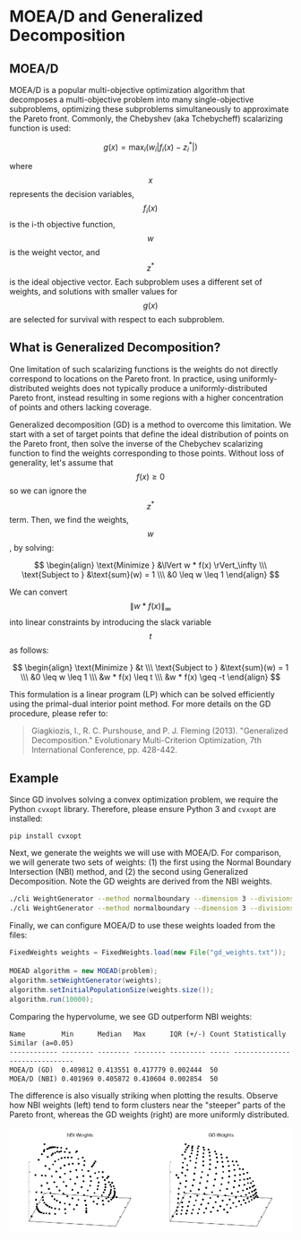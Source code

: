 # MOEA/D and Generalized Decomposition

## MOEA/D

MOEA/D is a popular multi-objective optimization algorithm that decomposes a multi-objective problem into many
single-objective subproblems, optimizing these subproblems simultaneously to approximate the Pareto front.  Commonly,
the Chebyshev (aka Tchebycheff) scalarizing function is used:

$$ g(x) = \text{max}_i \left( w_i \left| f_i(x) - z_i^* \right| \right) $$

where $$x$$ represents the decision variables, $$f_i(x)$$ is the i-th objective function, $$w$$ is the weight vector,
and $$z^*$$ is the ideal objective vector.  Each subproblem uses a different set of weights, and solutions with smaller
values for $$g(x)$$ are selected for survival with respect to each subproblem.

## What is Generalized Decomposition?

One limitation of such scalarizing functions is the weights do not directly correspond to locations on the Pareto
front.  In practice, using uniformly-distributed weights does not typically produce a uniformly-distributed Pareto
front, instead resulting in some regions with a higher concentration of points and others lacking coverage.

Generalized decomposition (GD) is a method to overcome this limitation.  We start with a set of target points that
define the ideal distribution of points on the Pareto front, then solve the inverse of the Chebychev scalarizing
function to find the weights corresponding to those points.  Without loss of generality, let's assume that
$$f(x) \geq 0$$ so we can ignore the $$z^*$$ term.  Then, we find the weights, $$w$$, by solving:

$$
\begin{align}
\text{Minimize } &\lVert w * f(x) \rVert_\infty \\\
\text{Subject to } &\text{sum}(w) = 1 \\\
&0 \leq w \leq 1
\end{align}
$$

We can convert $$\lVert w * f(x) \rVert_\infty$$ into linear constraints by introducing the slack variable $$t$$ as
follows:

$$
\begin{align}
\text{Minimize } &t \\\
\text{Subject to } &\text{sum}(w) = 1 \\\
&0 \leq w \leq 1 \\\
&w * f(x) \leq t \\\
&w * f(x) \geq -t
\end{align}
$$

This formulation is a linear program (LP) which can be solved efficiently using the primal-dual interior point method.
For more details on the GD procedure, please refer to:

> Giagkiozis, I., R. C. Purshouse, and P. J. Fleming (2013).  "Generalized Decomposition."  Evolutionary Multi-Criterion Optimization, 7th International Conference, pp. 428-442.


## Example

Since GD involves solving a convex optimization problem, we require the Python `cvxopt` library.  Therefore, please
ensure Python 3 and `cvxopt` are installed:

```
pip install cvxopt
```

Next, we generate the weights we will use with MOEA/D.  For comparison, we will generate two sets of weights: (1) the
first using the Normal Boundary Intersection (NBI) method, and (2) the second using Generalized Decomposition.  Note
the GD weights are derived from the NBI weights.

<!-- bash:examples/org/moeaframework/examples/generalizedDecomposition/generateWeights.sh [3:4] -->

```bash
./cli WeightGenerator --method normalboundary --dimension 3 --divisions 20 > nbi_weights.txt
./cli WeightGenerator --method normalboundary --dimension 3 --divisions 20 --generalized > gd_weights.txt
```

Finally, we can configure MOEA/D to use these weights loaded from the files:

<!-- java:examples/org/moeaframework/examples/generalizedDecomposition/GeneralizedDecompositionExample.java [59:64] -->

```java
FixedWeights weights = FixedWeights.load(new File("gd_weights.txt"));

MOEAD algorithm = new MOEAD(problem);
algorithm.setWeightGenerator(weights);
algorithm.setInitialPopulationSize(weights.size());
algorithm.run(10000);
```

Comparing the hypervolume, we see GD outperform NBI weights:

```
Name         Min      Median   Max      IQR (+/-) Count Statistically Similar (a=0.05)
------------ -------- -------- -------- --------- ----- ------------------------------
MOEA/D (GD)  0.409812 0.413551 0.417779 0.002444  50
MOEA/D (NBI) 0.401969 0.405872 0.410604 0.002854  50
```

The difference is also visually striking when plotting the results.  Observe how NBI weights (left) tend to form
clusters near the "steeper" parts of the Pareto front, whereas the GD weights (right) are more uniformly distributed.

<img src="imgs/moead-weights.png" />
